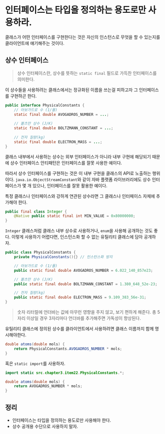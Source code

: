 # 인터페이스는 타입을 정의하는 용도로만 사용하라.

클래스가 어떤 인터페이스를 구현한다는 것은 자신의 인스턴스로 무엇을 할 수 있는지를 클라이언트에 얘기해주는 것이다.

## 상수 인터페이스

> 상수 인터페이스란, 상수를 뜻하는 `static final` 필드로 가득찬 인터페이스를 의미한다.

이 상수들을 사용하려는 클래스에서는 정규화된 이름을 쓰는걸 피하고자 그 인터페이스를 구현하곤 한다.

```java
public interface PhysicalConstants {
    // 아보가드로 수 (1/몰)
    static final double AVOGADROS_NUMBER = ...;
    
    // 볼츠만 상수 (J/K)
    static final double BOLTZMANN_CONSTANT = ...;
    
    // 전자 질량(kg)
    static final double ELECTRON_MASS = ...;
}
```

클래스 내부에서 사용하는 상수는 외부 인터페이스가 아니라 내부 구현에 해당되기 때문에 상수 인터페이스 안티패턴은 인터페이스를 잘못 사용한 예이다.

따라서 상수 인터페이스를 구현하는 것은 이 내부 구현을 클래스의 API로 노출하는 행위이다.
`java.io.ObjectStreamConstant`와 같이 자바 플랫폼 라이브러리에도 상수 인터페이스가 몇 개 있으나, 인터페이스를 잘못 활용한 예이다.

특정 클래스나 인터페이스와 강하게 연관된 상수라면 그 클래스나 인터페이스 자체에 추가해야 한다.

```java
public final class Integer {
    @Native public static final int MIN_VALUE = 0x80000000;
}
```

`Integer` 클래스처럼 클래스 내부 상수로 사용하거나, `enum`을 사용해 공개하는 것도 좋다.
이렇게 사용하기 어렵다면, 인스턴스화 할 수 없는 유틸리티 클래스에 담아 공개하자.

```java
public class PhysicalConstants {
    private PhysicalConstants(){} // 인스턴스화 방지

    // 아보가드로 수 (1/몰)
    public static final double AVOGADROS_NUMBER = 6.022_140_857e23;

    // 볼츠만 상수 (J/K)
    public static final double BOLTZMANN_CONSTANT = 1.380_648_52e-23;

    // 전자 질량(kg)
    public static final double ELECTRON_MASS = 9.109_383_56e-31;
}
```

> 숫자 리터럴에 언더바는 값에 아무런 영향을 주지 않고, 보기 편하게 해준다.
> 총 5자리 이상일 경우 3자리마다 언더바를 추가해주면 가독성이 향상된다.

유틸리티 클래스에 정의된 상수를 클라이언트에서 사용하려면 클래스 이름까지 함께 명시해야한다.

```java
double atoms(double mols) {
    return PhysicalConstants.AVOGADROS_NUMBER * mols;
}
```

혹은 `static import`를 사용하자.

```java
import static src.chapter3.item22.PhysicalConstants.*;

double atoms(double mols) {
    return AVOGADROS_NUMBER * mols;
}
```

## 정리

- 인터페이스는 타입을 정의하는 용도로만 사용해야 한다.
- 상수 공개용 수단으로 사용하지 말자.